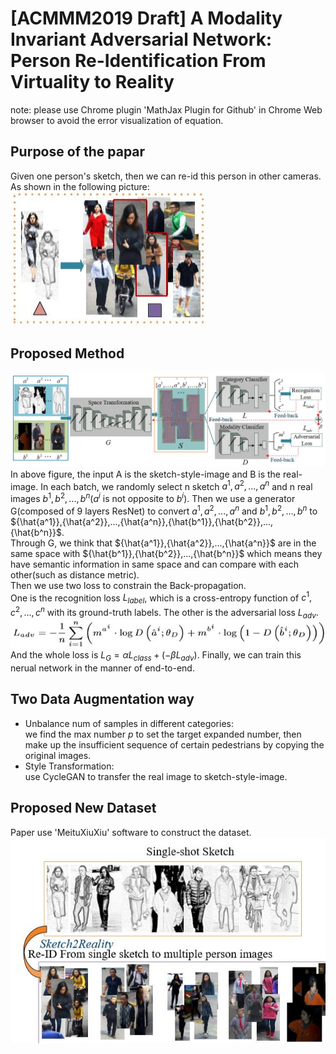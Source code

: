 # [ACMMM2019 Draft] A Modality Invariant Adversarial Network: Person Re-Identification From Virtuality to Reality
note: please use Chrome plugin 'MathJax Plugin for Github' in Chrome Web browser to avoid the error visualization of equation.

## Purpose of the papar
Given one person's sketch, then we can re-id this person in other cameras. As shown in the following picture:  
![purpose](./purpose.jpg)  

## Proposed Method
![network](./network.jpg)  
In above figure, the input A is the sketch-style-image and B is the real-image. In each batch, we randomly select n sketch $a^1,a^2,...,a^n$ and n real images $b^1,b^2,...,b^n$($a^i$ is not opposite to $b^i$). Then we use a generator G(composed of 9 layers ResNet) to convert $a^1,a^2,...,a^n$ and $b^1,b^2,...,b^n$ to ${\hat{a^1}},{\hat{a^2}},...,{\hat{a^n}},{\hat{b^1}},{\hat{b^2}},...,{\hat{b^n}}$.  
Through G, we think that ${\hat{a^1}},{\hat{a^2}},...,{\hat{a^n}}$ are in the same space with ${\hat{b^1}},{\hat{b^2}},...,{\hat{b^n}}$ which means they have semantic information in same space and can compare with each other(such as distance metric).   
Then we use two loss to constrain the Back-propagation.  
One is the recognition loss $L_{label}$, which is a cross-entropy function of $c^1,c^2,...,c^n$ with its ground-truth labels.
The other is the adversarial loss $L_{adv}$.  
![equation5](./equation5.jpg)  
And the whole loss is $L_G={\alpha}L_{class}+(-{\beta}L_{adv})$.
Finally, we can train this nerual network in the manner of end-to-end.

## Two Data Augmentation way
+ Unbalance num of samples in different categories:  
we find the max number $p$ to set the target expanded number, then make up the insufficient sequence of certain pedestrians by copying the original images. 
+ Style Transformation:  
use CycleGAN to transfer the real image to sketch-style-image.

## Proposed New Dataset
Paper use 'MeituXiuXiu' software to construct the dataset.  
![dataset](./dataset.jpg) 
